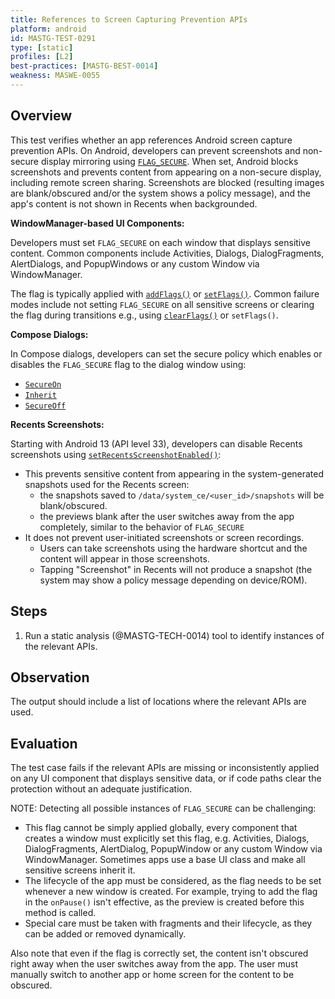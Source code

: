 ```yaml
---
title: References to Screen Capturing Prevention APIs
platform: android
id: MASTG-TEST-0291
type: [static]
profiles: [L2]
best-practices: [MASTG-BEST-0014]
weakness: MASWE-0055
---
```


## Overview

This test verifies whether an app references Android screen capture prevention APIs. On Android, developers can prevent screenshots and non-secure display mirroring using [`FLAG_SECURE`](https://developer.android.com/security/fraud-prevention/activities#flag_secure). When set, Android blocks screenshots and prevents content from appearing on a non-secure display, including remote screen sharing. Screenshots are blocked (resulting images are blank/obscured and/or the system shows a policy message), and the app's content is not shown in Recents when backgrounded.

**WindowManager-based UI Components:**

Developers must set `FLAG_SECURE` on each window that displays sensitive content. Common components include Activities, Dialogs, DialogFragments, AlertDialogs, and PopupWindows or any custom Window via WindowManager.

The flag is typically applied with [`addFlags()`](https://developer.android.com/reference/android/view/Window#addFlags(int)) or [`setFlags()`](https://developer.android.com/reference/android/view/Window#setFlags(int,int)). Common failure modes include not setting `FLAG_SECURE` on all sensitive screens or clearing the flag during transitions e.g., using [`clearFlags()`](https://developer.android.com/reference/android/view/Window#clearFlags(int)) or `setFlags()`.

**Compose Dialogs:**

In Compose dialogs, developers can set the secure policy which enables or disables the `FLAG_SECURE` flag to the dialog window using:

- [`SecureOn`](https://developer.android.com/reference/kotlin/androidx/compose/ui/window/SecureFlagPolicy#SecureOn)
- [`Inherit`](https://developer.android.com/reference/kotlin/androidx/compose/ui/window/SecureFlagPolicy#Inherit)
- [`SecureOff`](https://developer.android.com/reference/kotlin/androidx/compose/ui/window/SecureFlagPolicy#SecureOff)

**Recents Screenshots:**

Starting with Android 13 (API level 33), developers can disable Recents screenshots using [`setRecentsScreenshotEnabled()`](https://developer.android.com/reference/android/app/Activity#setRecentsScreenshotEnabled(boolean)):

- This prevents sensitive content from appearing in the system-generated snapshots used for the Recents screen:
    - the snapshots saved to `/data/system_ce/<user_id>/snapshots` will be blank/obscured.
    - the previews blank after the user switches away from the app completely, similar to the behavior of `FLAG_SECURE`
- It does not prevent user-initiated screenshots or screen recordings.
    - Users can take screenshots using the hardware shortcut and the content will appear in those screenshots.
    - Tapping "Screenshot" in Recents will not produce a snapshot (the system may show a policy message depending on device/ROM).

## Steps

1. Run a static analysis (@MASTG-TECH-0014) tool to identify instances of the relevant APIs.

## Observation

The output should include a list of locations where the relevant APIs are used.

## Evaluation

The test case fails if the relevant APIs are missing or inconsistently applied on any UI component that displays sensitive data, or if code paths clear the protection without an adequate justification.

NOTE: Detecting all possible instances of `FLAG_SECURE` can be challenging:

- This flag cannot be simply applied globally, every component that creates a window must explicitly set this flag, e.g. Activities, Dialogs, DialogFragments, AlertDialog, PopupWindow or any custom Window via WindowManager. Sometimes apps use a base UI class and make all sensitive screens inherit it.
- The lifecycle of the app must be considered, as the flag needs to be set whenever a new window is created. For example, trying to add the flag in the `onPause()` isn't effective, as the preview is created before this method is called.
- Special care must be taken with fragments and their lifecycle, as they can be added or removed dynamically.

Also note that even if the flag is correctly set, the content isn't obscured right away when the user switches away from the app. The user must manually switch to another app or home screen for the content to be obscured.
